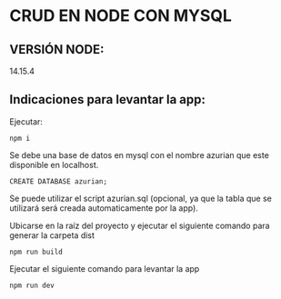 # CRUD EN NODE CON MYSQL

## VERSIÓN NODE:
14.15.4

##  Indicaciones para levantar la app:

Ejecutar:
```
npm i
```

Se debe una base de datos en mysql con el nombre azurian que este disponible en localhost.

```
CREATE DATABASE azurian;
```

Se puede utilizar el script azurian.sql (opcional, ya que la tabla que se utilizará será creada automaticamente por la app).

Ubicarse en la raíz del proyecto y ejecutar el siguiente comando para generar la carpeta dist
```
npm run build
```

Ejecutar el siguiente comando para levantar la app
```
npm run dev
```
